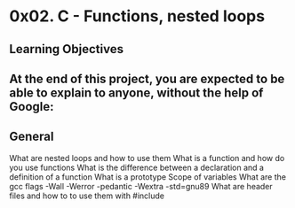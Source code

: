 # 0x02. C - Functions, nested loops
## Learning Objectives
## At the end of this project, you are expected to be able to explain to anyone, without the help of Google:

## General
What are nested loops and how to use them
What is a function and how do you use functions
What is the difference between a declaration and a definition of a function
What is a prototype
Scope of variables
What are the gcc flags -Wall -Werror -pedantic -Wextra -std=gnu89
What are header files and how to to use them with #include
